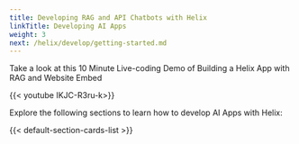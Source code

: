 ```yaml
---
title: Developing RAG and API Chatbots with Helix
linkTitle: Developing AI Apps
weight: 3
next: /helix/develop/getting-started.md
---
```


Take a look at this 10 Minute Live-coding Demo of Building a Helix App with RAG and Website Embed

{{< youtube IKJC-R3ru-k>}}

Explore the following sections to learn how to develop AI Apps with Helix:

<!--more-->

{{< default-section-cards-list >}}